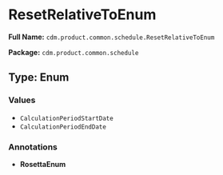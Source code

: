 # ResetRelativeToEnum

**Full Name:** `cdm.product.common.schedule.ResetRelativeToEnum`

**Package:** `cdm.product.common.schedule`

## Type: Enum

### Values

- `CalculationPeriodStartDate`
- `CalculationPeriodEndDate`
### Annotations

- **RosettaEnum**

